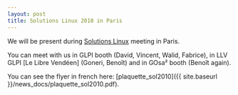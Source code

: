 ```yaml
---
layout: post
title: Solutions Linux 2010 in Paris
---
```


We will be present during [Solutions Linux](http://www.solutionslinux.fr/) meeting in Paris.

You can meet with us in GLPI booth (David, Vincent, Walid, Fabrice), in LLV GLPI [Le Libre Vendéen] (Goneri, Benoît) and in GOsa²  booth (Benoît again).

You can see the flyer in french here: [plaquette_sol2010]({{ site.baseurl }}/news_docs/plaquette_sol2010.pdf).
